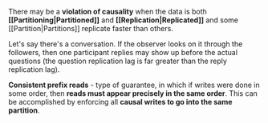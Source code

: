There may be a **violation of causality** when the data is both **[[Partitioning|Partitioned]]** and **[[Replication|Replicated]]** and some [[Partition|Partitions]] replicate faster than others. 

Let's say there's a conversation. If the observer looks on it through the followers, then one participant replies may show up before the actual questions (the question replication lag is far greater than the reply replication lag).

**Consistent prefix reads** - type of guarantee, in which if writes were done in some order, then **reads must appear precisely in the same order**. 
This can be accomplished by enforcing all **causal writes to go into the same partition**.
